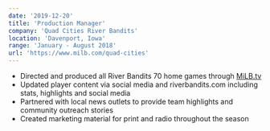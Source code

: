 ```yaml
---
date: '2019-12-20'
title: 'Production Manager'
company: 'Quad Cities River Bandits'
location: 'Davenport, Iowa'
range: 'January - August 2018'
url: 'https://www.milb.com/quad-cities'
---
```


- Directed and produced all River Bandits 70 home games through [MiLB.tv](https://www.milb.com/)
- Updated player content via social media and riverbandits.com including stats, highlights and social media
- Partnered with local news outlets to provide team highlights and community outreach stories
- Created marketing material for print and radio throughout the season
